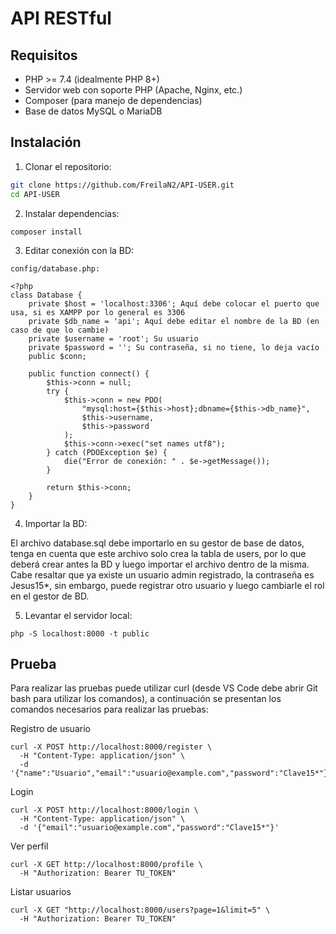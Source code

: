 # API RESTful

## Requisitos

- PHP >= 7.4 (idealmente PHP 8+)
- Servidor web con soporte PHP (Apache, Nginx, etc.)
- Composer (para manejo de dependencias)
- Base de datos MySQL o MariaDB

## Instalación

1. Clonar el repositorio:

```bash
git clone https://github.com/FreilaN2/API-USER.git
cd API-USER
```

2. Instalar dependencias:

```
composer install
```

3. Editar conexión con la BD:

```
config/database.php:

<?php
class Database {
    private $host = 'localhost:3306'; Aquí debe colocar el puerto que usa, si es XAMPP por lo general es 3306
    private $db_name = 'api'; Aquí debe editar el nombre de la BD (en caso de que lo cambie)
    private $username = 'root'; Su usuario
    private $password = ''; Su contraseña, si no tiene, lo deja vacío
    public $conn;

    public function connect() {
        $this->conn = null;
        try {
            $this->conn = new PDO(
                "mysql:host={$this->host};dbname={$this->db_name}",
                $this->username,
                $this->password
            );
            $this->conn->exec("set names utf8");
        } catch (PDOException $e) {
            die("Error de conexión: " . $e->getMessage());
        }

        return $this->conn;
    }
}
```

4. Importar la BD:

El archivo database.sql debe importarlo en su gestor de base de datos, tenga en cuenta que este archivo solo crea la tabla de users, por lo que deberá crear antes la BD y luego importar el archivo dentro de la misma. Cabe resaltar que ya existe un usuario admin registrado, la contraseña es Jesus15*, sin embargo, puede registrar otro usuario y luego cambiarle el rol en el gestor de BD.

5. Levantar el servidor local:

```
php -S localhost:8000 -t public
```

## Prueba

Para realizar las pruebas puede utilizar curl (desde VS Code debe abrir Git bash para utilizar los comandos), a continuación se presentan los comandos necesarios para realizar las pruebas:

Registro de usuario
```
curl -X POST http://localhost:8000/register \
  -H "Content-Type: application/json" \
  -d '{"name":"Usuario","email":"usuario@example.com","password":"Clave15*"}'
```

Login
```
curl -X POST http://localhost:8000/login \
  -H "Content-Type: application/json" \
  -d '{"email":"usuario@example.com","password":"Clave15*"}'
```

Ver perfil
```
curl -X GET http://localhost:8000/profile \
  -H "Authorization: Bearer TU_TOKEN"
```

Listar usuarios
```
curl -X GET "http://localhost:8000/users?page=1&limit=5" \
  -H "Authorization: Bearer TU_TOKEN"
```
